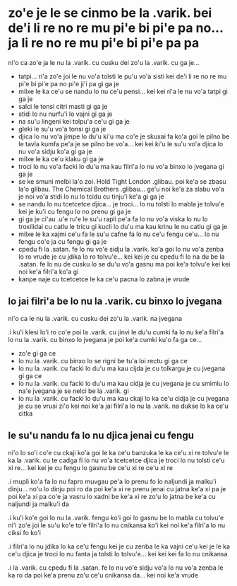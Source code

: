 zo'e je le se cinmo be la .varik. bei de'i li re no re mu pi'e bi pi'e pa no... ja li re no re mu pi'e bi pi'e pa pa
====================================================================================================================

ni'o ca zo'e ja le nu la .varik. cu cusku dei zo'u la .varik. cu ga je...

* tatpi... ri'a zo'e joi le nu vo'a tolsti le pu'u vo'a sisti kei de'i li re no re mu pi'e bi pi'e pa no pi'e ji'i pa gi ga je
* milxe le ka ce'u se nandu lo nu ce'u pensi... kei kei ri'a le nu vo'a tatpi gi ga je
* salci le tonsi citri masti gi ga je
* stidi lo nu nurfu'i lo vajni gi ga je
* na su'u lingeni kei tolpu'a ce'u gi ga je
* gleki le su'u vo'a tonsi gi ga je
* djica lo nu vo'a jimpe lo du'u ki'u ma co'e je skuxai fa ko'a goi le pilno be le tavla kumfa pe'a je se pilno be vo'a... kei kei ki'u le su'u vo'a djica lo nu vo'a sidju ko'a gi ga je
* milxe le ka ce'u klaku gi ga je
* troci lo nu vo'a facki lo du'u ma kau filri'a lo nu vo'a binxo lo jvegana gi ga je
* se ke smuni melbi la'o zoi. Hold Tight London .glibau. poi ke'a se zbasu la'o glibau. The Chemical Brothers .glibau... ge'u noi ke'a za slabu vo'a je noi vo'a stidi lo nu lo tcidu cu tinju'i ke'a gi ga je
* se nandu lo nu tcetcetce djica... je troci... lo nu tolsti lo mabla je tolvu'e kei je ku'i cu fengu lo no prenu gi ga je
* gi ga je ci'au .u'e ru'e le su'u rapli pe'a fa lo nu vo'a viska lo nu lo troxilidai cu catlu le tricu gi kucli lo du'u ma kau krinu le nu catlu gi ga je
* milxe le ka xajmi ce'u fa le su'u cafne fa lo nu ce'u fengu ce'u... lo nu fengu co'e ja cu fengu gi ga je
* cpedu fi la .satan. fe lo nu vo'e sidju la .varik. ko'a goi lo nu vo'a zenba lo ro vrude je cu jdika lo ro tolvu'e... kei kei je cu cpedu fi lo na du be la .satan. fe lo nu de cusku lo se du'u vo'a gasnu ma poi ke'a tolvu'e kei kei noi ke'a filri'a ko'a gi
* kanpe naje cu tcetcetce le ka ce'u pacna lo zabna je vrude

## lo jai filri'a be lo nu la .varik. cu binxo lo jvegana
ni'o ca le nu la .varik. cu cusku dei zo'u la .varik. na jvegana

.i ku'i klesi lo'i ro co'e poi la .varik. cu jinvi le du'u cumki fa lo nu ke'a filri'a lo nu la .varik. cu binxo lo jvegana je poi ke'a cumki ku'o fa ga ce...

* zo'e gi ga ce
* lo nu la .varik. cu binxo lo se rigni be tu'a loi rectu gi ga ce
* lo nu la .varik. cu facki lo du'u ma kau cijda je cu tolkargu je cu jvegana gi ga ce
* lo nu la .varik. cu facki lo du'u ma kau cidja je cu jvegana je cu smimlu lo na'e jvegana je se nelci be la .varik. gi
* lo nu la .varik. cu facki lo du'u ma kau ckaji lo ka ce'u cidja je cu jvegana je cu se vrusi zi'o kei noi ke'a jai filri'a lo nu la .varik. na dukse lo ka ce'u citka

## le su'u nandu fa lo nu djica jenai cu fengu
ni'o lo so'i co'e cu ckaji ko'a goi le ka ce'u banzuka le ka ce'u xi re tolvu'e le ka la .varik. cu te cadga fi lo nu vo'a tcetcetce djica je troci lo nu tolsti ce'u xi re... kei kei je cu fengu lo gasnu be ce'u xi re ce'u xi re

.i mupli ko'a fa lo nu fapro muvgau pe'a lo prenu fo lo naljundi ja malku'i dinju... no'u lo dinju poi ro da poi ke'a xi re prenu jenai cu jatna ke'a xi pa je poi ke'a xi pa co'e ja vasru lo xadni be ke'a xi re zo'u lo jatna be ke'a cu naljundi ja malku'i da

.i ku'i ko'e goi lo nu la .varik. fengu ko'i goi lo gasnu be lo mabla cu tolvu'e ni'i zo'e joi le su'u ko'e to'e filri'a lo nu cnikansa ko'i kei noi ke'a filri'a lo nu ciksi fo ko'i

.i filri'a lo nu jdika lo ka ce'u fengu kei je cu zenba le ka vajni ce'u kei je le ka ce'u djica je troci lo nu fanta ja tolsti lo tolvu'e... kei kei kei fa lo nu cnikansa

.i la .varik. cu cpedu fi la .satan. fe lo nu vo'e sidju vo'a lo nu vo'a zenba le ka ro da poi ke'a prenu zo'u ce'u cnikansa da... kei noi ke'a vrude
